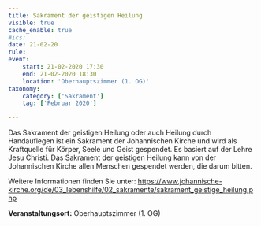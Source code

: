 ```yaml
---
title: Sakrament der geistigen Heilung
visible: true
cache_enable: true
#ics: 
date: 21-02-20
rule: 
event:
	start: 21-02-2020 17:30
	end: 21-02-2020 18:30
	location: 'Oberhauptszimmer (1. OG)'
taxonomy:
	category: ['Sakrament']
	tag: ['Februar 2020']

---
```

Das Sakrament der geistigen Heilung oder auch Heilung durch Handauflegen ist ein Sakrament der Johannischen Kirche und wird als Kraftquelle für Körper, Seele und Geist gespendet. Es basiert auf der Lehre Jesu Christi. Das Sakrament der geistigen Heilung kann von der Johannischen Kirche allen Menschen gespendet werden, die darum bitten.

Weitere Informationen finden Sie unter:
https://www.johannische-kirche.org/de/03_lebenshilfe/02_sakramente/sakrament_geistige_heilung.php



**Veranstaltungsort:** Oberhauptszimmer (1. OG)

